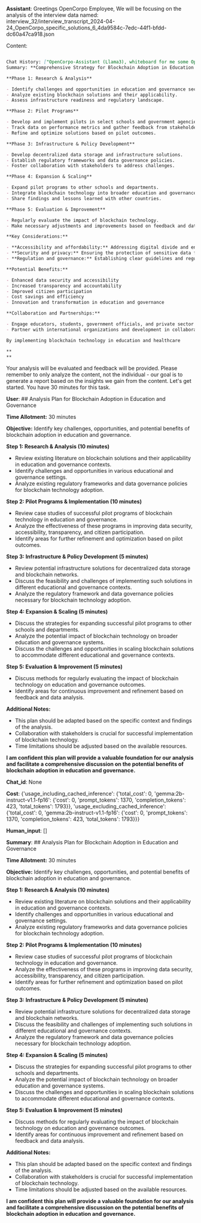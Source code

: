 **Assistant**: Greetings OpenCorpo Employee, We will be focusing on the analysis of the interview data named: interview_32/interview_transcript_2024-04-24_OpenCorpo_specific_solutions_6_4da9584c-7edc-44f1-bfdd-dc60a47ca918.json 


 Content: 

 ```md

 Chat History: ["OpenCorpo-Assistant (Llama3), whiteboard for me some OpenCorpo specific solutions. Propose a solution for blockchain technology in business. I will evaluate your answers and give my feedback, then propose a problem to you. You will answer and I will evaluate. Let's now begin. You have 30 minutes.", '## OpenCorpo Specific Solutions - Blockchain Technology\n\n**1. Secure and Transparent Supply Chain Management:**\n\n- Implement blockchain technology to record every transaction, shipment, and storage step in the supply chain. \n- This ensures transparency and traceability, eliminates fraud risks, and improves efficiency through automation. \n- Specifically, this solution could benefit OpenCorpo by:\n    - Ensuring authenticity of goods in the healthcare industry.\n    - Tracking agricultural produce from farm to table, improving food safety.\n    - Optimizing logistics in infrastructure and construction projects.\n\n\n**2. Decentralized Asset Management:**\n\n- Utilize blockchain to securely store and manage assets like land, property, equipment, and intellectual property. \n- This eliminates the need for intermediaries, reduces transaction costs, and enhances security through cryptography. \n- This solution could be valuable for OpenCorpo in:\n    - Facilitating secure land ownership transfers in developing economies.\n    - Digitizing intellectual property rights, streamlining licensing processes.\n    - Enhancing efficiency in construction material procurement and utilization.\n\n\n**3. Smart Contracts for Business Automation:**\n\n- Automate contractual processes like procurement, payments, and dispute resolution using smart contracts. \n- This improves efficiency, reduces fraud risks, and ensures contractual obligations are met. \n- OpenCorpo could leverage this for:\n    - Automating supplier onboarding and payment processes.\n    - Streamlining procurement workflows in infrastructure and construction projects.\n    - Enhancing dispute resolution in international trade transactions.\n\n\n**Problem:**\n\nHow can blockchain technology be utilized to enhance the efficiency and transparency of public healthcare records in developing countries?', "I love the solutions you proposed!\n\nRegarding your problem, here's a potential solution:\n\n**Solution: Secure and Transparent Public Healthcare Records using Blockchain**\n\nIn developing countries, public healthcare records often face challenges such as data integrity issues, lack of transparency, and limited access to medical information. By leveraging blockchain technology, OpenCorpo can develop a secure and transparent system for maintaining public healthcare records.\n\n**Key Components:**\n\n1. **Digital Health Ledger**: Create a decentralized digital ledger that stores electronic health records (EHRs) for patients.\n2. **Smart Contracts**: Implement smart contracts to automate processes such as patient registration, medical record updates, and query responses.\n3. **Secure Access Controls**: Establish secure access controls using public-key cryptography to ensure only authorized healthcare providers and administrators can view or update EHRs.\n4. **Open Data Standards**: Utilize open data standards for seamless data sharing between healthcare organizations, reducing errors, and improving treatment outcomes.\n\n**Benefits:**\n\n1. **Improved Data Integrity**: Blockchain's immutability ensures that medical records are tamper-proof and resistant to data manipulation or destruction.\n2. **Enhanced Transparency**: Patients have control over their EHRs and can access them securely online, promoting transparency and empowering informed decision-making.\n3. **Streamlined Processes**: Smart contracts automate routine tasks, reducing administrative burdens on healthcare providers and improving response times.\n4. **Improved Patient Care**: Healthcare providers have secure access to complete and accurate patient information, enabling better treatment outcomes.\n\n**Next Steps:**\n\n1. Conduct a thorough feasibility study to determine the technical and practical requirements for implementing this solution in developing countries.\n2. Collaborate with local stakeholders, healthcare organizations, and government agencies to ensure buy-in and support.\n3. Develop a phased rollout plan, starting with pilot projects or small-scale implementations.\n\nWhat do you think? Is there anything you'd like to add or modify?", '## Feedback on OpenCorpo Blockchain Solutions\n\n**Strengths:**\n\n- Comprehensive solutions addressing diverse business needs.\n- Focus on practical applications relevant to developing economies.\n- Detailed explanations of benefits and potential impact.\n\n\n**Suggestions:**\n\n- **Expand the scope of your solutions:** \n    - Consider the applicability of blockchain technology beyond supply chain management, asset management, and smart contracts.\n    - Explore its potential for enhancing healthcare, education, and governance systems.\n- **Emphasize the role of infrastructure:** \n    - Highlight the importance of establishing robust and accessible blockchain infrastructure in developing countries.\n    - Discuss potential partnerships with tech providers and government agencies for network deployment.\n- **Include potential challenges and mitigation strategies:** \n    - Acknowledge the challenges associated with blockchain implementation, such as scalability, regulatory compliance, and digital literacy.\n    - Suggest solutions for overcoming these challenges, such as decentralized governance models and public-private partnerships.\n\n\n**Evaluation of Problem Solution:**\n\nThe proposed solution is well-structured and presents a clear value proposition. \n\n**Areas for improvement:**\n\n- Include specific examples of successful blockchain implementations in healthcare systems.\n- Explain how the proposed system can address the unique challenges of data accessibility and affordability in developing countries.\n- Provide an estimated timeline and cost for implementation.\n\n**Overall:**\n\nThe proposed solutions and problem solution are valuable contributions to exploring the potential of blockchain technology for business transformation in developing countries.', "Thank you so much for your thoughtful feedback! I'm thrilled to see that my solutions resonated with you, and I appreciate your suggestions on how to improve them.\n\n**Strengths:**\nI agree that the focus on practical applications and detailed explanations of benefits were strengths. Your suggestion to expand the scope of solutions is well-taken - indeed, blockchain technology has far-reaching potential beyond the three areas I initially explored.\n\n**Suggestions:**\nEmphasizing infrastructure development is crucial for ensuring widespread adoption in developing countries. Including potential challenges and mitigation strategies will help address concerns around scalability, regulatory compliance, and digital literacy.\n\n**Evaluation of Problem Solution:**\nThank you for acknowledging the strengths of my solution! You're right that including specific examples, addressing data accessibility and affordability, and providing an estimated timeline and cost would enhance the overall proposal.\n\n**Areas for Improvement:**\nI'll make sure to incorporate these suggestions into future proposals. Your feedback is invaluable in refining my solutions to better meet the needs of businesses and organizations in developing countries.\n\nLet's continue exploring the potential of blockchain technology together! What do you think about exploring its application in education and governance systems?", "I think it would be fantastic to explore the application of blockchain technology in both education and governance systems! These sectors are particularly susceptible to transparency issues, inefficiencies, and vulnerabilities to fraud.\n\n**Possible areas of focus:**\n\n**Education:**\n\n- Secure storage and access to educational records, ensuring authenticity and facilitating smoother transfer processes.\n- Decentralized learning management systems, enabling peer-to-peer knowledge sharing and empowering learners.\n- Automated scholarships and tuition payments, streamlining the enrollment and financial aid processes.\n\n\n**Governance:**\n\n- Secure and transparent voting systems, enhancing the integrity of elections.\n- Decentralized record-keeping of public documents and transactions, boosting accessibility and accountability.\n- Smart contracts for public services delivery, improving efficiency and responsiveness to citizen needs.\n\n\nTo maximize the impact, these applications should be coupled with capacity building programs, infrastructure development initiatives, and regulatory frameworks to ensure inclusive and responsible blockchain adoption.\n\nI'd love to collaborate with you on developing detailed proposals for each of these applications. We can explore potential partnerships with stakeholders in these sectors to make these solutions a reality.", "I'm excited about the potential applications of blockchain technology in education and governance systems! Your suggestions are thought-provoking, and I agree that exploring decentralized learning management systems, secure voting systems, and smart contracts for public services delivery could bring significant benefits.\n\n**Collaboration:** \nI'd love to collaborate with you on developing detailed proposals for each application. We can work together to:\n\n1. Conduct thorough research on existing challenges in education and governance, identifying areas where blockchain technology can provide the most value.\n2. Develop use cases and pilots to test the feasibility of blockchain solutions in these sectors.\n3. Identify potential stakeholders and partners to collaborate with, ensuring that our proposals are informed by the needs and perspectives of these stakeholders.\n4. Develop a comprehensive strategy for capacity building programs, infrastructure development initiatives, and regulatory frameworks to support responsible blockchain adoption.\n\n**Potential Partnerships:** \nSome potential partners to explore in the education sector might include:\n\n1. Educational institutions\n2. NGOs focused on education access and quality improvement\n3. Government agencies responsible for education policy and funding\n\nIn the governance sector, potential partners could include:\n\n1. Electoral commissions\n2. Transparency and accountability organizations\n3. Municipal or local government agencies responsible for public services delivery\n\nLet's start brainstorming a comprehensive strategy for blockchain adoption in education and governance systems! What specific areas would you like to focus on first?", "## Brainstorming on Blockchain Implementation for Education and Governance\n\n**Education:**\n\n- **Data Security & Privacy:** Addressing data breaches, fraud, and unauthorized access to educational records.\n- **Accessibility:** Enabling secure access to educational resources for students in remote areas with limited connectivity.\n- **Skills & Credentialing:** Decentralized issuance and verification of skills and certifications, enhancing employability.\n\n\n**Governance:**\n\n- **Improved Transparency:** Enhancing public access to government data and decision-making processes.\n- **Enhanced Accountability:** Providing verifiable records of public spending and procurement activities.\n- **Secure Citizen Engagement:** Empowering citizens with decentralized participation in governance through voting and feedback systems.\n\n\n**Key considerations:**\n\n- Infrastructure development and affordability for developing countries.\n- Regulatory frameworks and policy support for blockchain technology.\n- Public-private partnerships and collaboration between stakeholders in these areas.\n\nLet's work together to implement these initiatives.\n\nI would be happy to collaborate on these areas.\n\n**Together**", "I'm thrilled to collaborate with you on implementing blockchain solutions for education and governance! Let's break down each area into actionable steps:\n\n**Education:**\n\n1. **Data Security & Privacy:** Conduct a thorough risk assessment of current educational data management systems. Identify vulnerabilities and potential breaches. Develop a secure, decentralized storage solution using blockchain technology.\n2. **Accessibility:** Research existing connectivity challenges in remote areas. Explore options for low-cost, high-availability internet infrastructure development or partnerships with mobile operators to improve access.\n3. **Skills & Credentialing:** Collaborate with educational institutions and industry partners to develop standardized skills certification frameworks on the blockchain.\n\n**Governance:**\n\n1. **Improved Transparency:** Conduct a thorough analysis of government data management systems. Identify areas for improvement in transparency and accessibility. Develop decentralized, open-source solutions using blockchain technology.\n2. **Enhanced Accountability:** Research existing procurement and public spending processes. Identify opportunities for blockchain-based tracking and monitoring to enhance accountability.\n3. **Secure Citizen Engagement:** Collaborate with government agencies and civic organizations to develop secure, decentralized voting and feedback systems on the blockchain.\n\n**Key Considerations:**\n\n1. **Infrastructure Development & Affordability:** Explore low-cost internet infrastructure options or partnerships with mobile operators for developing countries.\n2. **Regulatory Frameworks & Policy Support:** Develop advocacy materials highlighting the benefits of blockchain technology in education and governance. Collaborate with government agencies to establish supportive regulatory frameworks.\n3. **Public-Private Partnerships & Collaboration:** Identify key stakeholders in education and governance sectors. Develop strategic partnerships to support blockchain-based initiatives.\n\nLet's prioritize the most impactful areas and create a collaborative roadmap for implementing blockchain solutions in education and governance!\n\nWhat specific area would you like to focus on first?", '**Focused Approach:**\n\n**Step 1: Pilot Projects**\n\n- Education: Implement decentralized learning management systems in pilot schools to enhance student engagement and record-keeping.\n- Governance: Run pilot programs for secure voting systems in local elections to improve transparency and accessibility.\n\n**Step 2: Stakeholder Engagement**\n\n- Involve educators, students, government officials, and citizens in the pilot project development and implementation process.\n- Seek partnerships with private sector companies and NGOs for technical expertise and financial support.\n\n**Step 3: Data Infrastructure Development**\n\n- Develop decentralized data storage solutions on blockchain networks to ensure security and accessibility.\n- Integrate with existing data management systems to enable seamless data transfer and synchronization.\n\n**Step 4: Policy & Regulatory Framework**\n\n- Develop guidelines and regulations for blockchain technology use in education and governance.\n- Establish frameworks for data privacy and security, consensus mechanisms, and smart contract governance.\n\n**Step 5: Evaluation & Expansion**\n\n- Monitor and evaluate pilot projects to gather data on effectiveness and scalability.\n- Based on the results, expand the blockchain-based solutions to other schools, departments, and sectors.\n\n\n**Potential Challenges:**\n\n- Technological infrastructure limitations in developing countries\n- Regulatory uncertainties and legal implications\n- Scalability and energy consumption of blockchain technology\n\n\n**Mitigation Strategies:**\n\n- Invest in infrastructure development and digital literacy programs\n- Foster collaboration with policymakers to address regulatory challenges\n- Explore consensus mechanisms that optimize energy efficiency\n\n\n**Expected Outcomes:**\n\n- Improved data security and accessibility in education and governance systems\n- Increased transparency and accountability in public services\n- Enhanced citizen participation and empowerment\n- Increased efficiency and cost savings in education and governance processes', "I love the focused approach you've outlined! Breaking down the implementation process into manageable steps will help us make progress and mitigate potential challenges.\n\n**Pilot Projects** (Step 1) make sense, as they allow us to test our solutions in real-world scenarios before scaling up. By involving stakeholders from the get-go, we'll ensure that the pilot projects are relevant, effective, and sustainable.\n\n**Data Infrastructure Development** (Step 3) is crucial for ensuring the security, accessibility, and integrity of the data stored on blockchain networks. Integrating with existing systems will also help streamline data transfer and synchronization processes.\n\n**Policy & Regulatory Framework** (Step 4) is essential for establishing a solid foundation for blockchain technology adoption in education and governance sectors. Clear guidelines and regulations will alleviate concerns about data privacy, security, and smart contract governance.\n\n**Evaluation & Expansion** (Step 5) is vital for monitoring the effectiveness of pilot projects and identifying areas for expansion or improvement. This step will also help us refine our strategies to address potential challenges and optimize outcomes.\n\nRegarding potential challenges, I agree that:\n\n* **Technological infrastructure limitations in developing countries** are a significant hurdle to overcome.\n* **Regulatory uncertainties and legal implications** require careful consideration and collaboration with policymakers.\n* **Scalability and energy consumption of blockchain technology** need to be addressed through optimization mechanisms and infrastructure development.\n\nTo mitigate these challenges, I recommend:\n\n* **Investing in infrastructure development and digital literacy programs** to bridge the gap between developed and developing countries.\n* **Fostering collaboration with policymakers to address regulatory challenges** by educating them about the benefits and potential of blockchain technology.\n* **Exploring consensus mechanisms that optimize energy efficiency**, such as proof-of-stake or delegated proof-of-stake, to reduce the environmental impact of blockchain networks.\n\nThe expected outcomes you've outlined are promising:\n\n* **Improved data security and accessibility in education and governance systems** will enhance transparency, accountability, and overall effectiveness.\n* **Increased transparency and accountability in public services** will lead to improved citizen participation and empowerment.\n* **Increased efficiency and cost savings in education and governance processes** will enable better resource allocation and allocation.\n\nBy working together, we can make a positive impact on the education and governance sectors through blockchain technology.", '**Comprehensive Strategy for Blockchain Adoption in Education and Governance:**\n\n**Phase 1: Research & Analysis**\n\n- Identify challenges and opportunities in education and governance sectors.\n- Analyze existing blockchain solutions and their applicability.\n- Assess infrastructure readiness and regulatory landscape.\n\n**Phase 2: Pilot Programs**\n\n- Develop and implement pilots in select schools and government agencies.\n- Track data on performance metrics and gather feedback from stakeholders.\n- Refine and optimize solutions based on pilot outcomes.\n\n**Phase 3: Infrastructure & Policy Development**\n\n- Develop decentralized data storage and infrastructure solutions.\n- Establish regulatory frameworks and data governance policies.\n- Foster collaboration with stakeholders to address challenges.\n\n**Phase 4: Expansion & Scaling**\n\n- Expand pilot programs to other schools and departments.\n- Integrate blockchain technology into broader education and governance processes.\n- Share findings and lessons learned with other countries.\n\n**Phase 5: Evaluation & Improvement**\n\n- Regularly evaluate the impact of blockchain technology.\n- Make necessary adjustments and improvements based on feedback and data analysis.\n\n**Key Considerations:**\n\n- **Accessibility and affordability:** Addressing digital divide and ensuring affordability for developing countries.\n- **Security and privacy:** Ensuring the protection of sensitive data from cyberattacks and privacy concerns.\n- **Regulation and governance:** Establishing clear guidelines and regulations for blockchain technology use.\n\n**Potential Benefits:**\n\n- Enhanced data security and accessibility\n- Increased transparency and accountability\n- Improved citizen participation\n- Cost savings and efficiency\n- Innovation and transformation in education and governance\n\n**Collaboration and Partnerships:**\n\n- Engage educators, students, government officials, and private sector stakeholders.\n- Partner with international organizations and development in collaboration with stakeholders.\n\nBy implementing blockchain technology in education and healthcare\n\n** \n**'] 
 Summary: **Comprehensive Strategy for Blockchain Adoption in Education and Governance:**

**Phase 1: Research & Analysis**

- Identify challenges and opportunities in education and governance sectors.
- Analyze existing blockchain solutions and their applicability.
- Assess infrastructure readiness and regulatory landscape.

**Phase 2: Pilot Programs**

- Develop and implement pilots in select schools and government agencies.
- Track data on performance metrics and gather feedback from stakeholders.
- Refine and optimize solutions based on pilot outcomes.

**Phase 3: Infrastructure & Policy Development**

- Develop decentralized data storage and infrastructure solutions.
- Establish regulatory frameworks and data governance policies.
- Foster collaboration with stakeholders to address challenges.

**Phase 4: Expansion & Scaling**

- Expand pilot programs to other schools and departments.
- Integrate blockchain technology into broader education and governance processes.
- Share findings and lessons learned with other countries.

**Phase 5: Evaluation & Improvement**

- Regularly evaluate the impact of blockchain technology.
- Make necessary adjustments and improvements based on feedback and data analysis.

**Key Considerations:**

- **Accessibility and affordability:** Addressing digital divide and ensuring affordability for developing countries.
- **Security and privacy:** Ensuring the protection of sensitive data from cyberattacks and privacy concerns.
- **Regulation and governance:** Establishing clear guidelines and regulations for blockchain technology use.

**Potential Benefits:**

- Enhanced data security and accessibility
- Increased transparency and accountability
- Improved citizen participation
- Cost savings and efficiency
- Innovation and transformation in education and governance

**Collaboration and Partnerships:**

- Engage educators, students, government officials, and private sector stakeholders.
- Partner with international organizations and development in collaboration with stakeholders.

By implementing blockchain technology in education and healthcare

** 
** 
``` 


 Your analysis will be evaluated and feedback will be provided. Please remember to only analyze the content, not the individual - our goal is to generate a report based on the insights we gain from the content. Let's get started. You have 30 minutes for this task.

**User**: ## Analysis Plan for Blockchain Adoption in Education and Governance

**Time Allotment:** 30 minutes

**Objective:** Identify key challenges, opportunities, and potential benefits of blockchain adoption in education and governance.

**Step 1: Research & Analysis (10 minutes)**

* Review existing literature on blockchain solutions and their applicability in education and governance contexts.
* Identify challenges and opportunities in various educational and governance settings.
* Analyze existing regulatory frameworks and data governance policies for blockchain technology adoption.

**Step 2: Pilot Programs & Implementation (10 minutes)**

* Review case studies of successful pilot programs of blockchain technology in education and governance.
* Analyze the effectiveness of these programs in improving data security, accessibility, transparency, and citizen participation.
* Identify areas for further refinement and optimization based on pilot outcomes.

**Step 3: Infrastructure & Policy Development (5 minutes)**

* Review potential infrastructure solutions for decentralized data storage and blockchain networks.
* Discuss the feasibility and challenges of implementing such solutions in different educational and governance contexts.
* Analyze the regulatory framework and data governance policies necessary for blockchain technology adoption.

**Step 4: Expansion & Scaling (5 minutes)**

* Discuss the strategies for expanding successful pilot programs to other schools and departments.
* Analyze the potential impact of blockchain technology on broader education and governance systems.
* Discuss the challenges and opportunities in scaling blockchain solutions to accommodate different educational and governance contexts.

**Step 5: Evaluation & Improvement (5 minutes)**

* Discuss methods for regularly evaluating the impact of blockchain technology on education and governance outcomes.
* Identify areas for continuous improvement and refinement based on feedback and data analysis.


**Additional Notes:**

* This plan should be adapted based on the specific context and findings of the analysis.
* Collaboration with stakeholders is crucial for successful implementation of blockchain technology.
* Time limitations should be adjusted based on the available resources.


**I am confident this plan will provide a valuable foundation for our analysis and facilitate a comprehensive discussion on the potential benefits of blockchain adoption in education and governance.**

**Chat_id**: None

**Cost**: {'usage_including_cached_inference': {'total_cost': 0, 'gemma:2b-instruct-v1.1-fp16': {'cost': 0, 'prompt_tokens': 1370, 'completion_tokens': 423, 'total_tokens': 1793}}, 'usage_excluding_cached_inference': {'total_cost': 0, 'gemma:2b-instruct-v1.1-fp16': {'cost': 0, 'prompt_tokens': 1370, 'completion_tokens': 423, 'total_tokens': 1793}}}

**Human_input**: []

**Summary**: ## Analysis Plan for Blockchain Adoption in Education and Governance

**Time Allotment:** 30 minutes

**Objective:** Identify key challenges, opportunities, and potential benefits of blockchain adoption in education and governance.

**Step 1: Research & Analysis (10 minutes)**

* Review existing literature on blockchain solutions and their applicability in education and governance contexts.
* Identify challenges and opportunities in various educational and governance settings.
* Analyze existing regulatory frameworks and data governance policies for blockchain technology adoption.

**Step 2: Pilot Programs & Implementation (10 minutes)**

* Review case studies of successful pilot programs of blockchain technology in education and governance.
* Analyze the effectiveness of these programs in improving data security, accessibility, transparency, and citizen participation.
* Identify areas for further refinement and optimization based on pilot outcomes.

**Step 3: Infrastructure & Policy Development (5 minutes)**

* Review potential infrastructure solutions for decentralized data storage and blockchain networks.
* Discuss the feasibility and challenges of implementing such solutions in different educational and governance contexts.
* Analyze the regulatory framework and data governance policies necessary for blockchain technology adoption.

**Step 4: Expansion & Scaling (5 minutes)**

* Discuss the strategies for expanding successful pilot programs to other schools and departments.
* Analyze the potential impact of blockchain technology on broader education and governance systems.
* Discuss the challenges and opportunities in scaling blockchain solutions to accommodate different educational and governance contexts.

**Step 5: Evaluation & Improvement (5 minutes)**

* Discuss methods for regularly evaluating the impact of blockchain technology on education and governance outcomes.
* Identify areas for continuous improvement and refinement based on feedback and data analysis.


**Additional Notes:**

* This plan should be adapted based on the specific context and findings of the analysis.
* Collaboration with stakeholders is crucial for successful implementation of blockchain technology.
* Time limitations should be adjusted based on the available resources.


**I am confident this plan will provide a valuable foundation for our analysis and facilitate a comprehensive discussion on the potential benefits of blockchain adoption in education and governance.**

